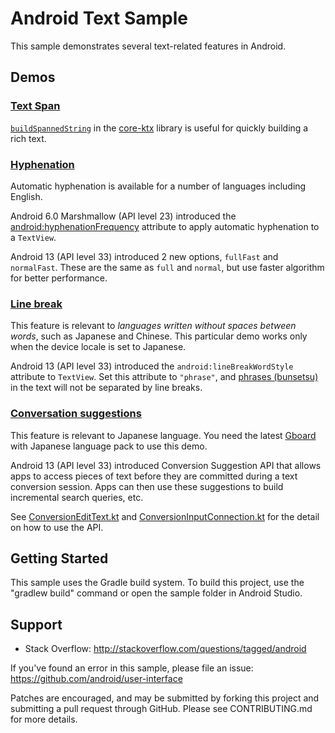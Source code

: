 Android Text Sample
===================

This sample demonstrates several text-related features in Android.

## Demos

### [Text Span](app/src/main/java/com/example/android/text/demo/textspan/TextSpanFragment.kt)

[`buildSpannedString`](https://developer.android.com/reference/kotlin/androidx/core/text/package-summary#buildSpannedString(kotlin.Function1))
in the [core-ktx](https://developer.android.com/kotlin/ktx#core) library is useful for quickly
building a rich text.

### [Hyphenation](app/src/main/java/com/example/android/text/demo/hyphenation/HyphenationFragment.kt)

Automatic hyphenation is available for a number of languages including English.

Android 6.0 Marshmallow (API level 23) introduced the
[android:hyphenationFrequency](https://developer.android.com/reference/android/widget/TextView#attr_android:hyphenationFrequency)
attribute to apply automatic hyphenation to a `TextView`.

Android 13 (API level 33) introduced 2 new options, `fullFast` and `normalFast`. These are the same
as `full` and `normal`, but use faster algorithm for better performance.

### [Line break](app/src/main/java/com/example/android/text/demo/linebreak/LineBreakFragment.kt)

This feature is relevant to _languages written without spaces between words_, such as Japanese and
Chinese. This particular demo works only when the device locale is set to Japanese.

Android 13 (API level 33) introduced the `android:lineBreakWordStyle` attribute to `TextView`. Set
this attribute to `"phrase"`, and
[phrases (bunsetsu)](https://ja.wikipedia.org/wiki/%E6%96%87%E7%AF%80)
in the text will not be separated by line breaks.

### [Conversation suggestions](app/src/main/java/com/example/android/text/demo/conversion/ConversionFragment.kt)

This feature is relevant to Japanese language. You need the latest
[Gboard](https://play.google.com/store/apps/details?id=com.google.android.inputmethod.latin)
with Japanese language pack to use this demo.

Android 13 (API level 33) introduced Conversion Suggestion API that allows apps to access pieces of
text before they are committed during a text conversion session. Apps can then use these suggestions
to build incremental search queries, etc.

See
[ConversionEditText.kt](app/src/main/java/com/example/android/text/demo/conversion/ConversionEditText.kt)
and
[ConversionInputConnection.kt](app/src/main/java/com/example/android/text/demo/conversion/ConversionInputConnection.kt)
for the detail on how to use the API.

## Getting Started

This sample uses the Gradle build system. To build this project, use the
"gradlew build" command or open the sample folder in Android Studio.

## Support

- Stack Overflow: http://stackoverflow.com/questions/tagged/android

If you've found an error in this sample, please file an issue:
https://github.com/android/user-interface

Patches are encouraged, and may be submitted by forking this project and
submitting a pull request through GitHub. Please see CONTRIBUTING.md for more details.
